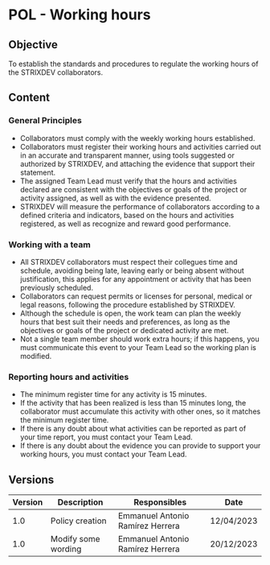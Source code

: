 # POL - Working hours

## Objective

To establish the standards and procedures to regulate the working hours of the STRIXDEV collaborators.

## Content

### General Principles

- Collaborators must comply with the weekly working hours established.
- Collaborators must register their working hours and activities carried out in an accurate and transparent manner, using tools suggested or authorized by STRIXDEV, and attaching the evidence that support their statement.
- The assigned Team Lead must verify that the hours and activities declared are consistent with the objectives or goals of the project or activity assigned, as well as with the evidence presented.
- STRIXDEV will measure the performance of collaborators according to a defined criteria and indicators, based on the hours and activities registered, as well as recognize and reward good performance.

### Working with a team

- All STRIXDEV collaborators must respect their collegues time and schedule, avoiding being late, leaving early or being absent without justification, this applies for any appointment or activity that has been previously scheduled.
- Collaborators can request permits or licenses for personal, medical or legal reasons, following the procedure established by STRIXDEV.
- Although the schedule is open, the work team can plan the weekly hours that best suit their needs and preferences, as long as the objectives or goals of the project or dedicated activity are met.
- Not a single team member should work extra hours; if this happens, you must communicate this event to your Team Lead so the working plan is modified.

### Reporting hours and activities

- The minimum register time for any activity is 15 minutes.
- If the activity that has been realized is less than 15 minutes long, the collaborator must accumulate this activity with other ones, so it matches the minimum register time.
- If there is any doubt about what activities can be reported as part of your time report, you must contact your Team Lead.
- If there is any doubt about the evidence you can provide to support your working hours, you must contact your Team Lead.

## Versions

| Version | Description         | Responsibles                     | Date       |
|---------|---------------------|----------------------------------|------------|
| 1.0     | Policy creation     | Emmanuel Antonio Ramírez Herrera | 12/04/2023 |
| 1.0     | Modify some wording | Emmanuel Antonio Ramírez Herrera | 20/12/2023 |
